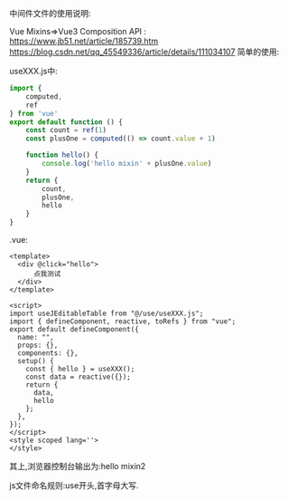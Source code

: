 中间件文件的使用说明:

Vue Mixins=>Vue3 Composition API :
https://www.jb51.net/article/185739.htm
https://blog.csdn.net/qq_45549336/article/details/111034107
简单的使用:

useXXX.js中:

```js
import {
    computed,
    ref
} from 'vue'
export default function () {
    const count = ref(1)
    const plusOne = computed(() => count.value + 1)

    function hello() {
        console.log('hello mixin' + plusOne.value)
    }
    return {
        count,
        plusOne,
        hello
    }
}
```

.vue:

```vue
<template>
  <div @click="hello">
      点我测试
  </div>
</template>

<script>
import useJEditableTable from "@/use/useXXX.js";
import { defineComponent, reactive, toRefs } from "vue";
export default defineComponent({
  name: "",
  props: {},
  components: {},
  setup() {
    const { hello } = useXXX();
    const data = reactive({});
    return {
      data,
      hello
    };
  },
});
</script>
<style scoped lang=''>
</style>
```

其上,浏览器控制台输出为:hello mixin2

js文件命名规则:use开头,首字母大写.

